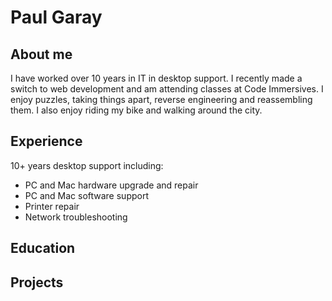 # Paul Garay

## About me

I have worked over 10 years in IT in desktop support. I recently made a switch to web development and am attending classes at Code Immersives. I enjoy puzzles, taking things apart, reverse engineering and reassembling them. I also enjoy riding my bike and walking around the city.

## Experience

10+ years desktop support including:

* PC and Mac hardware upgrade and repair
* PC and Mac software support
* Printer repair
* Network troubleshooting

## Education

## Projects